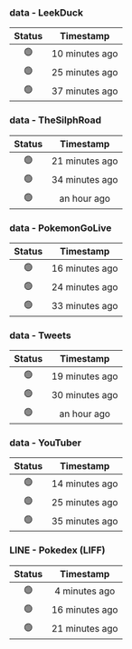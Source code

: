 ### data - LeekDuck
| Status | Timestamp |
|:------:|:---------:|
| 🟢 | 10 minutes ago |
| 🟢 | 25 minutes ago |
| 🟢 | 37 minutes ago |

### data - TheSilphRoad
| Status | Timestamp |
|:------:|:---------:|
| 🟢 | 21 minutes ago |
| 🟢 | 34 minutes ago |
| 🟢 | an hour ago |

### data - PokemonGoLive
| Status | Timestamp |
|:------:|:---------:|
| 🟢 | 16 minutes ago |
| 🟢 | 24 minutes ago |
| 🟢 | 33 minutes ago |

### data - Tweets
| Status | Timestamp |
|:------:|:---------:|
| 🟢 | 19 minutes ago |
| 🟢 | 30 minutes ago |
| 🟢 | an hour ago |

### data - YouTuber
| Status | Timestamp |
|:------:|:---------:|
| 🟢 | 14 minutes ago |
| 🟢 | 25 minutes ago |
| 🟢 | 35 minutes ago |

### LINE - Pokedex (LIFF)
| Status | Timestamp |
|:------:|:---------:|
| 🟢 | 4 minutes ago |
| 🟢 | 16 minutes ago |
| 🟢 | 21 minutes ago |

